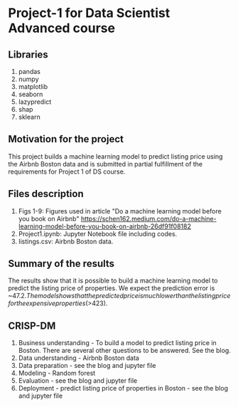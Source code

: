 # Project-1 for Data Scientist Advanced course
## Libraries
1. pandas
2. numpy
3. matplotlib
4. seaborn
5. lazypredict
6. shap
7. sklearn
## Motivation for the project
This project builds a machine learning model to predict listing price using the Airbnb Boston data and is submitted in partial fulfillment of the requirements for Project 1 of DS course.
## Files description
1. Figs 1-9: Figures used in article "Do a machine learning model before you book on Airbnb" https://schen162.medium.com/do-a-machine-learning-model-before-you-book-on-airbnb-26df91f08182
2. Project1.ipynb: Jupyter Notebook file including codes.
3. listings.csv: Airbnb Boston data.
## Summary of the results
The results show that it is possible to build a machine learning model to predict the listing price of properties. We expect the prediction error is ~$47.2. The model shows that the predicted price is much lower than the listing price for the expensive properties (>$423).
## CRISP-DM
1. Business understanding - To build a model to predict listing price in Boston. There are several other questions to be answered. See the blog.
2. Data understanding - Airbnb Boston data
3. Data preparation - see the blog and jupyter file
4. Modeling - Random forest
5. Evaluation - see the blog and jupyter file
6. Deployment - predict listing price of properties in Boston - see the blog and jupyter file
